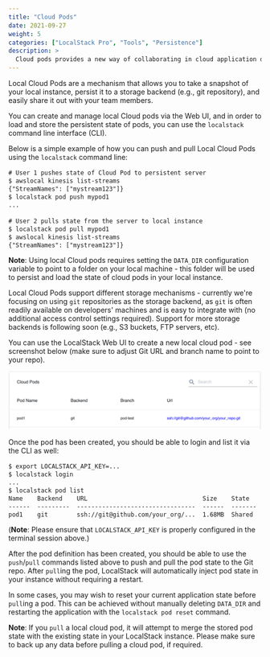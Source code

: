 ```yaml
---
title: "Cloud Pods"
date: 2021-09-27
weight: 5
categories: ["LocalStack Pro", "Tools", "Persistence"]
description: >
  Cloud pods provides a new way of collaborating in cloud application development workflows.
---
```


Local Cloud Pods are a mechanism that allows you to take a snapshot of your local instance, persist it to a storage backend (e.g., git repository), and easily share it out with your team members.

You can create and manage local Cloud pods via the Web UI, and in order to load and store the persistent state of pods, you can use the `localstack` command line interface (CLI).

Below is a simple example of how you can push and pull Local Cloud Pods using the `localstack` command line:

```
# User 1 pushes state of Cloud Pod to persistent server
$ awslocal kinesis list-streams
{"StreamNames": ["mystream123"]}
$ localstack pod push mypod1
...

# User 2 pulls state from the server to local instance
$ localstack pod pull mypod1
$ awslocal kinesis list-streams
{"StreamNames": ["mystream123"]}
```

**Note**: Using local Cloud pods requires setting the `DATA_DIR` configuration variable to point to a folder on your local machine - this folder will be used to persist and load the state of cloud pods in your local instance.

Local Cloud Pods support different storage mechanisms - currently we're focusing on using `git` repositories as the storage backend, as `git` is often readily available on developers' machines and is easy to integrate with (no additional access control settings required). Support for more storage backends is following soon (e.g., S3 buckets, FTP servers, etc).

You can use the LocalStack Web UI to create a new local cloud pod - see screenshot below (make sure to adjust Git URL and branch name to point to your repo).

![Local Cloud Pods UI](cloudPodsUI.png)

Once the pod has been created, you should be able to login and list it via the CLI as well:
```
$ export LOCALSTACK_API_KEY=...
$ localstack login
...
$ localstack pod list
Name    Backend    URL                                Size    State
------  ---------  ---------------------------------  ------  -------
pod1    git        ssh://git@github.com/your_org/...  1.68MB  Shared
```

(**Note**: Please ensure that `LOCALSTACK_API_KEY` is properly configured in the terminal session above.)

After the pod definition has been created, you should be able to use the `push`/`pull` commands listed above to push and pull the pod state to the Git repo. After `pull`ing the pod, LocalStack will automatically inject pod state in your instance without requiring a restart.  

In some cases, you may wish to reset your current application state before `pull`ing a pod. This can be achieved without manually deleting `DATA_DIR` and restarting the application with the `localstack pod reset` command. 

**Note**: If you `pull` a local cloud pod, it will attempt to merge the stored pod state with the existing state in your LocalStack instance. Please make sure to back up any data before pulling a cloud pod, if required.
